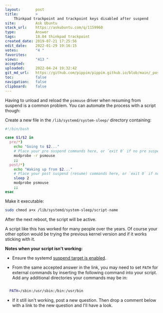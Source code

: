 ```yaml
---
layout:       post
title:        >
    Thinkpad trackpoint and trackpoint keys disabled after suspend
site:         Ask Ubuntu
stack_url:    https://askubuntu.com/q/1159960
type:         Answer
tags:         18.04 thinkpad trackpoint
created_date: 2019-07-21 17:25:56
edit_date:    2022-01-29 19:16:15
votes:        "4 "
favorites:    
views:        "413 "
accepted:     
uploaded:     2022-04-24 19:32:42
git_md_url:   https://github.com/pippim/pippim.github.io/blob/main/_posts/2019/2019-07-21-Thinkpad-trackpoint-and-trackpoint-keys-disabled-after-suspend.md
toc:          false
navigation:   false
clipboard:    false
---
```


Having to unload and reload the `psmouse` driver when resuming from suspend is a common problem. You can automate the process with a script though:



Create a new file in the  `/lib/systemd/system-sleep/` directory containing:

``` bash
#!/bin/bash

case $1/$2 in
  pre/*)
    echo "Going to $2..."
    # Place your pre suspend commands here, or `exit 0` if no pre suspend action required
    modprobe -r psmouse
    ;;
  post/*)
    echo "Waking up from $2..."
    # Place your post suspend (resume) commands here, or `exit 0` if no post suspend action required
    sleep 2
    modprobe psmouse
    ;;
esac
```

Make it executable:

``` bash
sudo chmod a+x /lib/systemd/system-sleep/script-name
```

After the next reboot, the script will be active.

A script like this has worked for many people over the years. Of course your other option would be trying the previous kernel version and if it works sticking with it.

**Notes when your script isn't working:**

- Ensure the systemd [suspend target is enabled](https://askubuntu.com/questions/1313479/correct-way-to-execute-a-script-on-resume-from-suspend).

- From the same accepted answer in the link, you may need to set `PATH` for external commands by inserting the following command into your script. Add any additional directories your commands may be in:
``` bash

  PATH=/sbin:/usr/sbin:/bin:/usr/bin
```

- If it still isn't working, post a new question. Then drop a comment below with a link to the new question and I'll have a look.
